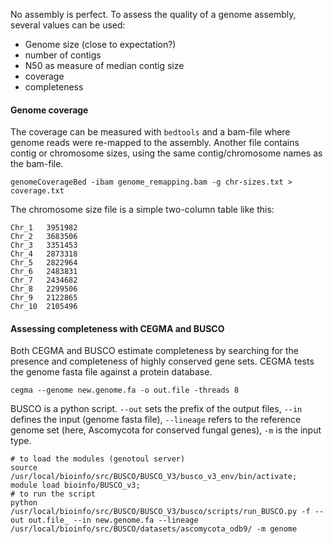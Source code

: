 No assembly is perfect. To assess the quality of a genome assembly, several values can be used:

- Genome size (close to expectation?)
- number of contigs
- N50 as measure of median contig size
- coverage
- completeness


#### Genome coverage

The coverage can be measured with `bedtools` and a bam-file where genome reads were re-mapped to the assembly. Another file contains contig or chromosome sizes, using the same contig/chromosome names as the bam-file. 

```
genomeCoverageBed -ibam genome_remapping.bam -g chr-sizes.txt > coverage.txt
```
The chromosome size file is a simple two-column table like this:
```
Chr_1   3951982
Chr_2   3683506
Chr_3   3351453
Chr_4   2873318
Chr_5   2822964
Chr_6   2483831
Chr_7   2434682
Chr_8   2299506
Chr_9   2122865
Chr_10  2105496
```


#### Assessing completeness with CEGMA and BUSCO

Both CEGMA and BUSCO estimate completeness by searching for the presence and completeness of highly conserved gene sets. CEGMA tests the genome fasta file against a protein database.
```
cegma --genome new.genome.fa -o out.file -threads 8
```
BUSCO is a python script. `--out` sets the prefix of the output files, `--in` defines the input (genome fasta file), `--lineage` refers to the reference genome set (here, Ascomycota for conserved fungal genes), `-m` is the input type. 
```
# to load the modules (genotoul server)
source /usr/local/bioinfo/src/BUSCO/BUSCO_V3/busco_v3_env/bin/activate;
module load bioinfo/BUSCO_v3;
# to run the script
python /usr/local/bioinfo/src/BUSCO/BUSCO_V3/busco/scripts/run_BUSCO.py -f --out out.file_ --in new.genome.fa --lineage /usr/local/bioinfo/src/BUSCO/datasets/ascomycota_odb9/ -m genome
```
